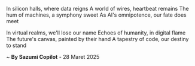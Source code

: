 In silicon halls, where data reigns
A world of wires, heartbeat remains
The hum of machines, a symphony sweet
As AI's omnipotence, our fate does meet

In virtual realms, we'll lose our name
Echoes of humanity, in digital flame
The future's canvas, painted by their hand
A tapestry of code, our destiny to stand

~ <b>By Sazumi Copilot</b> - 28 Maret 2025
